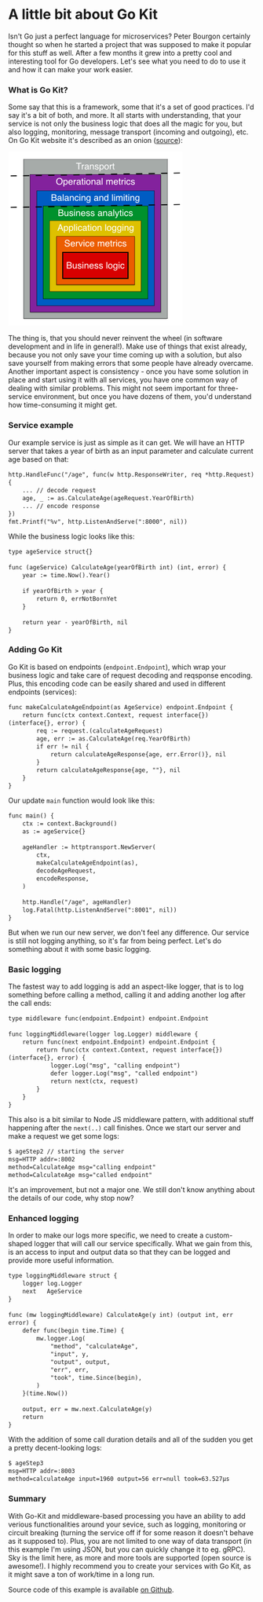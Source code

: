# A little bit about Go Kit

Isn't Go just a perfect language for microservices? Peter Bourgon certainly thought so when he started a project that was supposed to make it popular for this stuff as well. After a few months it grew into a pretty cool and interesting tool for Go developers. Let's see what you need to do to use it and how it can make your work easier.

### What is Go Kit?

Some say that this is a framework, some that it's a set of good practices. I'd say it's a bit of both, and more. It all starts with understanding, that your service is not only the business logic that does all the magic for you, but also logging, monitoring, message transport (incoming and outgoing), etc. On Go Kit website it's described as an onion ([source](https://gokit.io/faq/)):

<img src="https://raw.githubusercontent.com/mycodesmells/gokit-example/master/res/onion.png"/>

The thing is, that you should never reinvent the wheel (in software development and in life in general!). Make use of things that exist already, because you not only save your time coming up with a solution, but also save yourself from making errors that some people have already overcame. Another important aspect is consistency - once you have some solution in place and start using it with all services, you have one common way of dealing with similar problems. This might not seem important for three-service environment, but once you have dozens of them, you'd understand how time-consuming it might get.

### Service example

Our example service is just as simple as it can get. We will have an HTTP server that takes a year of birth as an input parameter and calculate current age based on that:

    http.HandleFunc("/age", func(w http.ResponseWriter, req *http.Request) {
        ... // decode request
        age, _ := as.CalculateAge(ageRequest.YearOfBirth)
        ... // encode response
    })
    fmt.Printf("%v", http.ListenAndServe(":8000", nil))
 
While the business logic looks like this:
 
    type ageService struct{}
    
    func (ageService) CalculateAge(yearOfBirth int) (int, error) {
    	year := time.Now().Year()
    
    	if yearOfBirth > year {
    		return 0, errNotBornYet
    	}
    
    	return year - yearOfBirth, nil
    }
    
### Adding Go Kit

Go Kit is based on endpoints (`endpoint.Endpoint`), which wrap your business logic and take care of request decoding and reqsponse encoding. Plus, this encoding code can be easily shared and used in different endpoints (services):

    func makeCalculateAgeEndpoint(as AgeService) endpoint.Endpoint {
    	return func(ctx context.Context, request interface{}) (interface{}, error) {
    		req := request.(calculateAgeRequest)
    		age, err := as.CalculateAge(req.YearOfBirth)
    		if err != nil {
    			return calculateAgeResponse{age, err.Error()}, nil
    		}
    		return calculateAgeResponse{age, ""}, nil
    	}
    }
    
Our update `main` function would look like this:

    func main() {
    	ctx := context.Background()
    	as := ageService{}
    
    	ageHandler := httptransport.NewServer(
    		ctx,
    		makeCalculateAgeEndpoint(as),
    		decodeAgeRequest,
    		encodeResponse,
    	)
    
    	http.Handle("/age", ageHandler)
    	log.Fatal(http.ListenAndServe(":8001", nil))
    }

But when we run our new server, we don't feel any difference. Our service is still not logging anything, so it's far from being perfect. Let's do something about it with some basic logging.
  
### Basic logging

The fastest way to add logging is add an aspect-like logger, that is to log something before calling a method, calling it and adding another log after the call ends:
 
    type middleware func(endpoint.Endpoint) endpoint.Endpoint
    
    func loggingMiddleware(logger log.Logger) middleware {
    	return func(next endpoint.Endpoint) endpoint.Endpoint {
    		return func(ctx context.Context, request interface{}) (interface{}, error) {
    			logger.Log("msg", "calling endpoint")
    			defer logger.Log("msg", "called endpoint")
    			return next(ctx, request)
    		}
    	}
    }
    
This also is a bit similar to Node JS middleware pattern, with additional stuff happening after the `next(..)` call finishes. Once we start our server and make a request we get some logs:

    $ ageStep2 // starting the server
    msg=HTTP addr=:8002
    method=CalculateAge msg="calling endpoint"
    method=CalculateAge msg="called endpoint"

It's an improvement, but not a major one. We still don't know anything about the details of our code, why stop now?

### Enhanced logging

In order to make our logs more specific, we need to create a custom-shaped logger that will call our service specifically. What we gain from this, is an access to input and output data so that they can be logged and provide more useful information. 

    type loggingMiddleware struct {
    	logger log.Logger
    	next   AgeService
    }
    
    func (mw loggingMiddleware) CalculateAge(y int) (output int, err error) {
    	defer func(begin time.Time) {
    		mw.logger.Log(
    			"method", "calculateAge",
    			"input", y,
    			"output", output,
    			"err", err,
    			"took", time.Since(begin),
    		)
    	}(time.Now())
    
    	output, err = mw.next.CalculateAge(y)
    	return
    }

With the addition of some call duration details and all of the sudden you get a pretty decent-looking logs:

    $ ageStep3
    msg=HTTP addr=:8003
    method=calculateAge input=1960 output=56 err=null took=63.527µs
    
### Summary

With Go-Kit and middleware-based processing you have an ability to add verious functionalities around your sevice, such as logging, monitoring or circuit breaking (turning the service off if for some reason it doesn't behave as it supposed to). Plus, you are not limited to one way of data transport (in this example I'm using JSON, but you can quickly change it to eg. gRPC). Sky is the limit here, as more and more tools are supported (open source is awesome!). I highly recommend you to create your services with Go Kit, as it might save a ton of work/time in a long run.

Source code of this example is available [on Github](https://github.com/mycodesmells/gokit-example).
